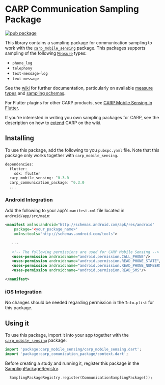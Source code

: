 # CARP Communication Sampling Package

[![pub package](https://img.shields.io/pub/v/carp_communication_package.svg)](https://pub.dartlang.org/packages/carp_communication_package)

This library contains a sampling package for communication sampling to work with 
the [`carp_mobile_sensing`](https://pub.dartlang.org/packages/carp_mobile_sensing) package.
This packages supports sampling of the following [`Measure`](https://pub.dartlang.org/documentation/carp_mobile_sensing/latest/domain/Measure-class.html) types:

* `phone_log`
* `telephony`
* `text-message-log`
* `text-message`

See the [wiki]() for further documentation, particularly on available [measure types](https://github.com/cph-cachet/carp.sensing-flutter/wiki/A.-Measure-Types)
and [sampling schemas](https://github.com/cph-cachet/carp.sensing-flutter/wiki/D.-Sampling-Schemas).

For Flutter plugins for other CARP products, see [CARP Mobile Sensing in Flutter](https://github.com/cph-cachet/carp.sensing-flutter/blob/master/README.md).

If you're interested in writing you own sampling packages for CARP, see the description on
how to [extend](https://github.com/cph-cachet/carp.sensing-flutter/wiki/4.-Extending-CARP-Mobile-Sensing) CARP on the wiki.

## Installing

To use this package, add the following to you `pubspc.yaml` file. Note that
this package only works together with `carp_mobile_sensing`.

`````dart
dependencies:
  flutter:
    sdk: flutter
  carp_mobile_sensing: ^0.3.0
  carp_communication_package: ^0.3.0
  ...
`````

### Android Integration

Add the following to your app's `manifest.xml` file located in `android/app/src/main`:

````xml
<manifest xmlns:android="http://schemas.android.com/apk/res/android"
    package="<your_package_name>"
    xmlns:tools="http://schemas.android.com/tools">

   ...
   
   <!-- The following permissions are used for CARP Mobile Sensing -->
   <uses-permission android:name="android.permission.CALL_PHONE"/>
   <uses-permission android:name="android.permission.READ_PHONE_STATE"/>
   <uses-permission android:name="android.permission.READ_PHONE_NUMBERS"/>
   <uses-permission android:name="android.permission.READ_SMS"/>

</manifest>
````

### iOS Integration

No changes should be needed regarding permission in the `Info.plist` for this package.

## Using it

To use this package, import it into your app together with the
[`carp_mobile_sensing`](https://pub.dartlang.org/packages/carp_mobile_sensing) package:

`````dart
import 'package:carp_mobile_sensing/carp_mobile_sensing.dart';
import 'package:carp_comunication_package/context.dart';
`````

Before creating a study and running it, register this package in the 
[SamplingPackageRegistry](https://pub.dartlang.org/documentation/carp_mobile_sensing/latest/runtime/SamplingPackageRegistry.html).

`````dart
  SamplingPackageRegistry.register(CommunicationSamplingPackage());
`````
